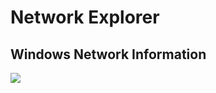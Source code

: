 # Network Explorer

## Windows Network Information

![](https://github.com/zodiacon/NetworkExplorer/blob/master/netexp.png)
